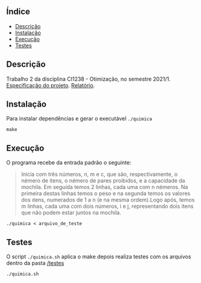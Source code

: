 ## Índice
* [Descrição](#descricao)
* [Instalação](#instalacao)
* [Execução](#execucao)
* [Testes](#testes)


## Descrição
Trabalho 2 da disciplina CI1238 - Otimização, no semestre 2021/1.  
[Especificação do projeto](docs/especificacao.pdf).
[Relatório](docs/texto.pdf).
	
## Instalação
Para instalar dependências e gerar o executável `./quimica`
```
make
```
	
## Execução
O programa recebe da entrada padrão o seguinte:

> Inicia com três números, n, m e c, que são, respectivamente, o némero de itens, o némero de pares proibidos, e a capacidade da mochila. Em seguida temos 2 linhas, cada uma com n némeros. Na primeira destas linhas temos o peso e na segunda temos os valores dos ıtens, numerados de 1 a n (e na mesma ordem).Logo após, temos m linhas, cada uma com dois números, i e j, representando dois itens que não podem estar juntos na mochila.

```
./quimica < arquivo_de_teste
```

## Testes
O script `./quimica.sh` aplica o make depois realiza testes com os arquivos dentro da pasta [/testes](/testes)

```
./quimica.sh
```